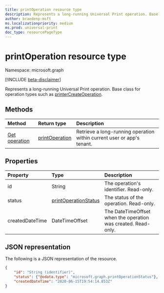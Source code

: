 ```yaml
---
title: printOperation resource type
description: Represents a long-running Universal Print operation. Base class for operation types such as printerCreateOperation.
author: braedenp-msft
ms.localizationpriority: medium
ms.prod: universal-print
doc_type: resourcePageType
---
```


# printOperation resource type

Namespace: microsoft.graph

[!INCLUDE [beta-disclaimer](../../includes/beta-disclaimer.md)]

Represents a long-running Universal Print operation. Base class for operation types such as [printerCreateOperation](printercreateoperation.md).

## Methods

| Method                                        | Return type                         | Description                                                            |
| :-------------------------------------------- | :---------------------------------- | :--------------------------------------------------------------------- |
| [Get operation](../api/printoperation-get.md) | [printOperation](printoperation.md) | Retrieve a long-running operation within current user or app's tenant. |

## Properties

| Property        | Type                                            | Description                                                   |
| :-------------- | :---------------------------------------------- | :------------------------------------------------------------ |
| id              | String                                          | The operation's identifier. Read-only.                        |
| status          | [printOperationStatus](printoperationstatus.md) | The status of the operation. Read-only.                       |
| createdDateTime | DateTimeOffset                                  | The DateTimeOffset when the operation was created. Read-only. |

## JSON representation

The following is a JSON representation of the resource.

<!-- {
  "blockType": "resource",
  "optionalProperties": [

  ],
  "@odata.type": "microsoft.graph.printOperation",
  "keyProperty": "id",
  "baseType":"microsoft.graph.entity"
}-->

```json
{
    "id": "String (identifier)",
    "status": {"@odata.type": "microsoft.graph.printOperationStatus"},
    "createdDateTime": "2020-06-15T19:54:14.853Z"
}
```

<!-- uuid: 8fcb5dbc-d5aa-4681-8e31-b001d5168d79
2015-10-25 14:57:30 UTC -->

<!-- {
  "type": "#page.annotation",
  "description": "printOperation resource",
  "keywords": "",
  "section": "documentation",
  "tocPath": ""
}-->
